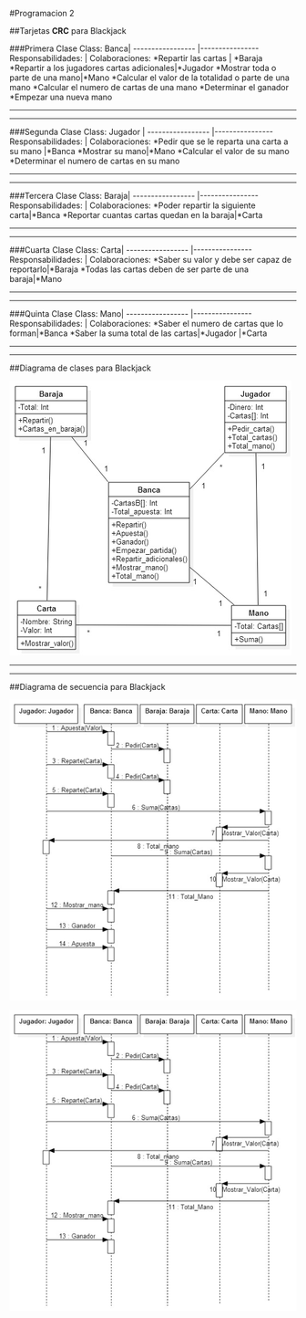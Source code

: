 #Programacion 2  

##Tarjetas **CRC** para Blackjack

###Primera Clase
Class: Banca|
----------------- |----------------
 Responsabilidades:  | Colaboraciones: 
*Repartir las cartas | *Baraja 
*Repartir a los jugadores cartas adicionales|*Jugador
*Mostrar toda o parte de una mano|*Mano 
*Calcular el valor de la totalidad o parte de una mano
*Calcular el numero de cartas de una mano
*Determinar el ganador 
*Empezar una nueva mano

***
***
###Segunda Clase
Class: Jugador |
----------------- |----------------
 Responsabilidades:  | Colaboraciones: 
*Pedir que se le reparta una carta a su mano |*Banca
*Mostrar su mano|*Mano
*Calcular el valor de su mano
*Determinar el numero de cartas en su mano

***
***
###Tercera Clase
Class: Baraja|
----------------- |----------------
 Responsabilidades:  | Colaboraciones: 
*Poder repartir la siguiente carta|*Banca
*Reportar cuantas cartas quedan en la baraja|*Carta

***
***
###Cuarta Clase
Class: Carta|
----------------- |----------------
 Responsabilidades:  | Colaboraciones: 
*Saber su valor y debe ser capaz de reportarlo|*Baraja
*Todas las cartas deben de ser parte de una baraja|*Mano


***
***
###Quinta Clase
Class: Mano|
----------------- |----------------
 Responsabilidades:  | Colaboraciones: 
*Saber el numero de cartas que lo forman|*Banca
*Saber la suma total de las cartas|*Jugador
|*Carta

***
***

##Diagrama de clases para Blackjack

![Diagrama de clases](/Diagramas/1.jpg)

***
***
##Diagrama de secuencia para Blackjack

![Diagrama de secuencia1](/Diagramas/E1.jpg)

![Diagrama de secuencia2](/Diagramas/E2.jpg)